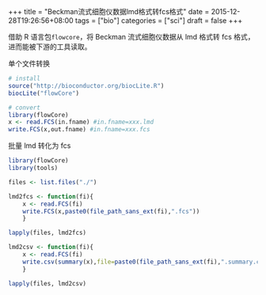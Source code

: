 +++
title = "Beckman流式细胞仪数据lmd格式转fcs格式"
date = 2015-12-28T19:26:56+08:00
tags = ["bio"]
categories = ["sci"]
draft = false
+++

借助 R 语言包`flowcore`，将 Beckman 流式细胞仪数据从 lmd 格式转 fcs 格式，进而能被下游的工具读取。

<!--more-->

单个文件转换

```R
# install
source("http://bioconductor.org/biocLite.R")
biocLite("flowCore")

# convert
library(flowCore)
x <- read.FCS(in.fname) #in.fname=xxx.lmd
write.FCS(x,out.fname) #in.fname=xxx.fcs

```

批量 lmd 转化为 fcs

```R
library(flowCore)
library(tools)

files <- list.files("./")

lmd2fcs <- function(fi){
    x <- read.FCS(fi)
    write.FCS(x,paste0(file_path_sans_ext(fi),".fcs"))
    }

lapply(files, lmd2fcs)

lmd2csv <- function(fi){
    x <- read.FCS(fi)
    write.csv(summary(x),file=paste0(file_path_sans_ext(fi),".summary.csv"))
    }

lapply(files, lmd2csv)
```
